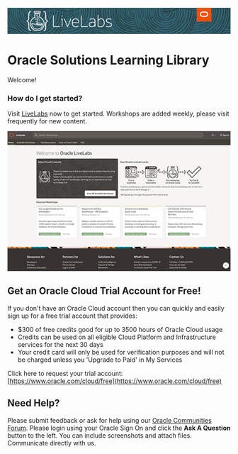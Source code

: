 [![](../common/images/livelabs-banner-formarketplace.png)](http://bit.ly/golivelabs/)

# Oracle Solutions Learning Library

Welcome! 

### How do I get started?
Visit [LiveLabs](http://bit.ly/golivelabs) now to get started.  Workshops are added weekly, please visit frequently for new content.

[![](../common/images/livelabs.png)](http://bit.ly/golivelabs)


## Get an Oracle Cloud Trial Account for Free!
If you don't have an Oracle Cloud account then you can quickly and easily sign up for a free trial account that provides:
- $300 of free credits good for up to 3500 hours of Oracle Cloud usage
- Credits can be used on all eligible Cloud Platform and Infrastructure services for the next 30 days
- Your credit card will only be used for verification purposes and will not be charged unless you 'Upgrade to Paid' in My Services

Click here to request your trial account: [https://www.oracle.com/cloud/free](https://www.oracle.com/cloud/free)

## Need Help?
Please submit feedback or ask for help using our [Oracle Communities Forum](https://community.oracle.com/tech/developers/categories/livelabsdiscussions). Please login using your Oracle Sign On and click the **Ask A Question** button to the left.  You can include screenshots and attach files.  Communicate directly with us.
